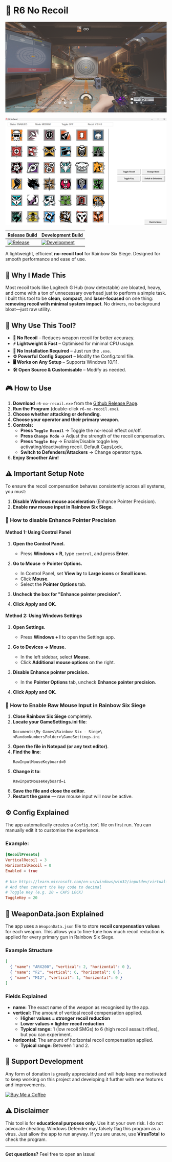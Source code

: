# 🎯 R6 No Recoil

![Preview](website/public/image.png)

<div align="center">
    <a href="https://github.com/Harry-Hopkinson/R6-No-Recoil/releases/latest">
        <img src="https://raw.githubusercontent.com/Harry-Hopkinson/R6-No-Recoil/master/website/public/app.png" alt="App Preview" width="750px">
    </a>

| Release Build | Development Build |
|---------------|-------------------|
| [![Release](https://img.shields.io/badge/Release%20Build-Download-blue?style=for-the-badge&logo=github)](https://github.com/Harry-Hopkinson/R6-No-Recoil/releases/latest/download/r6-no-recoil.zip) | [![Development](https://img.shields.io/badge/Development%20Build-Download-yellow?style=for-the-badge&logo=github)](https://nightly.link/Harry-Hopkinson/R6-No-Recoil/workflows/CI/main/r6-no-recoil.zip) |
</div>

A lightweight, efficient **no-recoil tool** for Rainbow Six Siege. Designed for smooth performance and ease of use.

## 🧠 Why I Made This

Most recoil tools like Logitech G Hub (now detectable) are bloated, heavy, and come with a ton of unnecessary overhead just to perform a simple task. I built this tool to be **clean**, **compact**, and **laser-focused** on one thing: **removing recoil with minimal system impact**. No drivers, no background bloat—just raw utility.

## 🚀 Why Use This Tool?

- **📌 No Recoil** – Reduces weapon recoil for better accuracy.
- **⚡ Lightweight & Fast** – Optimised for minimal CPU usage.
- **🔧 No Installation Required** – Just run the `.exe`.
- **⚙️ Powerful Config Support** – Modify the Config.toml file.
- **🖥️ Works on Any Setup** – Supports Windows 10/11.
- **🛠️ Open Source & Customisable** – Modify as needed.

## 🎮 How to Use

1. **Download** `r6-no-recoil.exe` from the [Github Release Page](https://github.com/Harry-Hopkinson/R6-No-Recoil/releases/latest).
2. **Run the Program** (double-click `r6-no-recoil.exe`).
3. **Choose whether attacking or defending**.
4. **Choose your operator and their primary weapon**.
5. **Controls:**
   - **Press `Toggle Recoil`** → Toggle the no-recoil effect on/off.
   - **Press `Change Mode`** → Adjust the strength of the recoil compensation.
   - **Press `Toggle Key`** -> Enable/Disable toggle key activating/deactivating recoil. Default CapsLock.
   - **Switch to Defenders/Attackers** -> Change operator type.
6. **Enjoy Smoother Aim!**

## ⚠️ Important Setup Note

To ensure the recoil compensation behaves consistently across all systems, you must:

1. **Disable Windows mouse acceleration** (Enhance Pointer Precision).
2. **Enable raw mouse input in Rainbow Six Siege**.

### 🔧 How to disable **Enhance Pointer Precision**

#### Method 1: Using Control Panel
1. **Open the Control Panel.**
   - Press **Windows + R**, type `control`, and press **Enter**.

2. **Go to Mouse → Pointer Options.**
   - In Control Panel, set **View by** to **Large icons** or **Small icons**.
   - Click **Mouse**.
   - Select the **Pointer Options** tab.

3. **Uncheck the box for "Enhance pointer precision".**

4. **Click Apply and OK.**

#### Method 2: Using Windows Settings
1. **Open Settings.**
   - Press **Windows + I** to open the Settings app.

2. **Go to Devices → Mouse.**
   - In the left sidebar, select **Mouse**.
   - Click **Additional mouse options** on the right.

3. **Disable Enhance pointer precision.**
   - In the **Pointer Options** tab, uncheck **Enhance pointer precision**.

4. **Click Apply and OK.**

### 🎯 How to Enable Raw Mouse Input in Rainbow Six Siege

1. **Close Rainbow Six Siege** completely.
2. **Locate your GameSettings.ini file**:
    ```plaintext
    Documents\My Games\Rainbow Six - Siege\<RandomNumbersFolder>\GameSettings.ini
    ```
3. **Open the file in Notepad (or any text editor)**.
4. **Find the line**:
    ```plaintext
    RawInputMouseKeyboard=0
    ```
5. **Change it to**:
    ```plaintext
    RawInputMouseKeyboard=1
    ```
6. **Save the file and close the editor**.
7. **Restart the game** — raw mouse input will now be active.

## ⚙️ Config Explained

The app automatically creates a `Config.toml` file on first run. You can manually edit it to customise the experience.

### Example:

```toml
[RecoilPresets]
VerticalRecoil = 3
HorizontalRecoil = 0
Enabled = true

# Use https://learn.microsoft.com/en-us/windows/win32/inputdev/virtual-key-codes
# And then convert the key code to decimal
# Toggle Key (e.g. 20 = CAPS LOCK)
ToggleKey = 20
```

## 🔫 WeaponData.json Explained

The app uses a `WeaponData.json` file to store **recoil compensation values** for each weapon. This allows you to fine-tune how much recoil reduction is applied for every primary gun in Rainbow Six Siege.

### Example Structure

```json
[
  { "name": "ARX200", "vertical": 2, "horizontal": 0 },
  { "name": "F2", "vertical": 6, "horizontal": 0 },
  { "name": "M12", "vertical": 1, "horizontal": 0 }
]
```

### Fields Explained

- **name:** The exact name of the weapon as recognised by the app.
- **vertical:** The amount of vertical recoil compensation applied.
  - **Higher values = stronger recoil reduction**
  - **Lower values = lighter recoil reduction**
  - **Typical range:** 1 (low recoil SMGs) to 6 (high recoil assault rifles), but you can experiment.
- **horizontal:** The amount of horizontal recoil compensation applied.
  - **Typical range:** Between 1 and 2.

## 💸 Support Development

Any form of donation is greatly appreciated and will help keep me motivated to keep working on this project and developing it further with new features and improvements.

[![Buy Me a Coffee](https://img.shields.io/badge/buymeacoffee-donate-yellow)](https://www.buymeacoffee.com/HarryHopkinson)

## ⚠️ Disclaimer

This tool is for **educational purposes only**. Use it at your own risk. I do not advocate cheating.
Windows Defender may falsely flag this program as a virus. Just allow the app to run anyway. If you are unsure, use **VirusTotal** to check the program.

---

**Got questions?** Feel free to open an issue!
